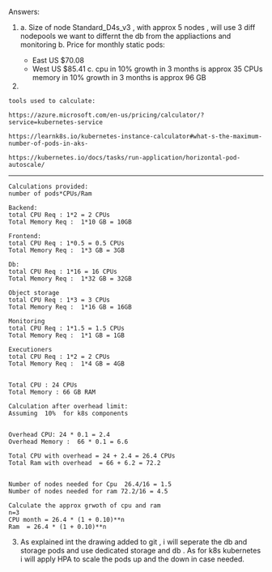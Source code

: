 Answers:


1.
	a. Size of node Standard_D4s_v3 , with approx 5 nodes , will use 3 diff nodepools we want to differnt the db from the appliactions and monitoring
	b. Price for monthly static pods:
	* East US $70.08
	* West US $85.41
	c. cpu in 10% growth in 3 months is  approx 35 CPUs 
	memory in 10% growth in 3 months is approx 96 GB


2.


	tools used to calculate:

	https://azure.microsoft.com/en-us/pricing/calculator/?service=kubernetes-service

	https://learnk8s.io/kubernetes-instance-calculator#what-s-the-maximum-number-of-pods-in-aks-

	https://kubernetes.io/docs/tasks/run-application/horizontal-pod-autoscale/


------------------------------------------------------------------------------ 
  
	Calculations provided:
	number of pods*CPUs/Ram
	
	Backend:
	total CPU Req : 1*2 = 2 CPUs
	Total Memory Req :  1*10 GB = 10GB
	
	Frontend:
	total CPU Req : 1*0.5 = 0.5 CPUs
	Total Memory Req :  1*3 GB = 3GB
	
	Db:
	total CPU Req : 1*16 = 16 CPUs
	Total Memory Req :  1*32 GB = 32GB
	
	Object storage
	total CPU Req : 1*3 = 3 CPUs
	Total Memory Req :  1*16 GB = 16GB
	
	Monitoring
	total CPU Req : 1*1.5 = 1.5 CPUs
	Total Memory Req :  1*1 GB = 1GB
	
	Executioners
	total CPU Req : 1*2 = 2 CPUs
	Total Memory Req :  1*4 GB = 4GB
	
	
	Total CPU : 24 CPUs
	Total Memory : 66 GB RAM 
	
	Calculation after overhead limit:
	Assuming  10%  for k8s components
	
	
	Overhead CPU: 24 * 0.1 = 2.4
	Overhead Memory :  66 * 0.1 = 6.6 
	
	Total CPU with overhead = 24 + 2.4 = 26.4 CPUs
	Total Ram with overhead  = 66 + 6.2 = 72.2
	
	
	Number of nodes needed for Cpu  26.4/16 = 1.5
	Number of nodes needed for ram 72.2/16 = 4.5 
	
	Calculate the approx grwoth of cpu and ram
	n=3 
	CPU month = 26.4 * (1 + 0.10)**n
	Ram  = 26.4 * (1 + 0.10)**n  


3. As explained int the drawing added to git  , i will seperate the db and storage pods and use dedicated storage and db .
   As for k8s kubernetes i will apply HPA to scale the pods up and the down in case needed.
